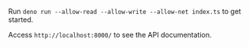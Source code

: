 Run `deno run --allow-read --allow-write --allow-net index.ts` to get started.

Access `http://localhost:8000/` to see the API documentation.